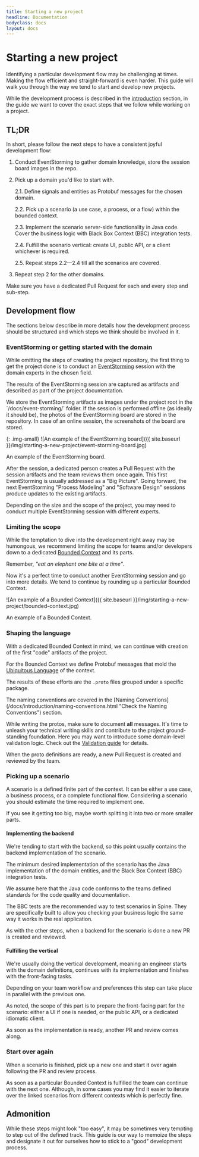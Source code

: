 ```yaml
---
title: Starting a new project
headline: Documentation
bodyclass: docs
layout: docs
---
```


# Starting a new project

<p class="lead">Identifying a particular development flow may be challenging at times. 
Making the flow efficient and straight-forward is even harder. This guide will walk you through 
the way we tend to start and develop new projects.</p>

While the development process is described in the [introduction](/docs/introduction 
"Check the Introduction") section, in the guide we want to cover the exact steps that we follow 
while working on a project.

## TL;DR 

In short, please follow the next steps to have a consistent joyful development flow:

1. Conduct EventStorming to gather domain knowledge, store the session board images in the repo.

2. Pick up a domain you'd like to start with.

    2.1. Define signals and entities as Protobuf messages for the chosen domain.

    2.2. Pick up a scenario (a use case, a process, or a flow) within the bounded context.
    
    2.3. Implement the scenario server-side functionality in Java code. Cover the business logic
        with Black Box Context (BBC) integration tests.
        
    2.4. Fulfill the scenario vertical: create UI, public API, or a client whichever is required.
    
    2.5. Repeat steps 2.2—2.4 till all the scenarios are covered.

3. Repeat step 2 for the other domains.

Make sure you have a dedicated Pull Request for each and every step and sub-step.

## Development flow

The sections below describe in more details how the development process should be structured
and which steps we think should be involved in it.

### EventStorming or getting started with the domain

While omitting the steps of creating the project repository, the first thing to get the project
done is to conduct an [EventStorming](https://eventstorming.com "Learn more about EventStorming") 
session with the domain experts in the chosen field.

The results of the EventStorming session are captured as artifacts and described as part of the 
project documentation.

<p class="note">We store the EventStorming artifacts as images under the project root in the 
`/docs/event-storming/` folder. If the session is performed offline (as ideally it should be), 
the photos of the EventStorming board are stored in the repository. In case of an online 
session, the screenshots of the board are stored.</p>

{: .img-small}
![An example of the EventStorming board]({{ site.baseurl }}/img/starting-a-new-project/event-storming-board.jpg)
<p class = "text-center font-weight-light">An example of the EventStorming board.</p>

After the session, a dedicated person creates a Pull Request with the session artifacts and the 
team reviews them once again. This first EventStorming is usually addressed as a "Big Picture". 
Going forward, the next EventStorming "Process Modeling" and "Software Design" sessions 
produce updates to the existing artifacts.

Depending on the size and the scope of the project, you may need to conduct multiple EventStorming 
session with different experts.

### Limiting the scope

While the temptation to dive into the development right away may be humongous, we recommend limiting
the scope for teams and/or developers down to a dedicated 
[Bounded Context](/docs/introduction/concepts.html#bounded-context) and its parts.

<p class="note">Remember, <i>"eat an elephant one bite at a time"</i>.</p>

Now it's a perfect time to conduct another EventStorming session and go into more details. 
We tend to continue by rounding up a particular Bounded Context.

![An example of a Bounded Context]({{ site.baseurl }}/img/starting-a-new-project/bounded-context.jpg)
<p class = "text-center font-weight-light">An example of a Bounded Context.</p>

### Shaping the language

With a dedicated Bounded Context in mind, we can continue with creation of the first "code" 
artifacts of the project. 

For the Bounded Context we define Protobuf messages that mold the 
[Ubiquitous Language](https://martinfowler.com/bliki/UbiquitousLanguage.html 
"Learn more about the Ubiquitous Language") of the context. 

The results of these efforts are the `.proto` files grouped under a specific package.

<!-- TODO:2020-07-17:ysergiichuk: add an example of such a package structure -->

<p class="note">The naming conventions are covered in the 
[Naming Conventions](/docs/introduction/naming-conventions.html "Check the Naming Conventions") 
section.</p>

<!-- TODO:2020-07-17:yuri-sergiichuk: Add examples of the .proto files and folders structure. -->  

While writing the protos, make sure to document **all** messages. It's time to unleash 
your technical writing skills and contribute to the project ground-standing foundation. 
Here you may want to introduce some domain-level validation logic. Check out the 
[Validation guide](/docs/guides/validation.html "Learn more about Validation") for details. 

When the proto definitions are ready, a new Pull Request is created and reviewed by the team.

### Picking up a scenario

A scenario is a defined finite part of the context. It can be either a use case, a business process, 
or a complete functional flow. Considering a scenario you should estimate the time required to 
implement one.

If you see it getting too big, maybe worth splitting it into two or more smaller parts.

#### Implementing the backend

We're tending to start with the backend, so this point usually contains the backend implementation
of the scenario.

The minimum desired implementation of the scenario has the Java implementation of the domain
entities, and the Black Box Context (BBC) integration tests. 

We assume here that the Java code conforms to the teams defined standards for the code quality 
and documentation. 

The BBC tests are the recommended way to test scenarios in Spine. They are specifically 
built to allow you checking your business logic the same way it works in the real application.

<!-- //TODO:2020-07-20:yuri-sergiichuk: add links to the BBC examples/guides -->

As with the other steps, when a backend for the scenario is done a new PR is created and reviewed.

#### Fulfilling the vertical

We're usually doing the vertical development, meaning an engineer starts with 
the domain definitions, continues with its implementation and finishes with the front-facing tasks.

Depending on your team workflow and preferences this step can take place in parallel 
with the previous one.

As noted, the scope of this part is to prepare the front-facing part for the scenario: 
either a UI if one is needed, or the public API, or a dedicated idiomatic client.

As soon as the implementation is ready, another PR and review comes along.

### Start over again

When a scenario is finished, pick up a new one and start it over again following the PR and review
process.

As soon as a particular Bounded Context is fulfilled the team can continue with the next one.
Although, in some cases you may find it easier to iterate over the linked scenarios from 
different contexts which is perfectly fine.

## Admonition

While these steps might look "too easy", it may be sometimes very tempting to step out of the 
defined track. This guide is our way to memoize the steps and designate it out for ourselves how
to stick to a "good" development process.

